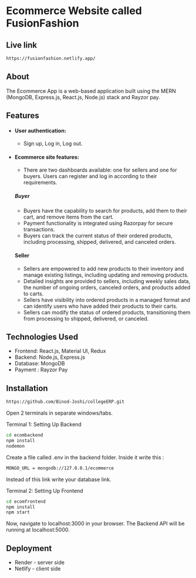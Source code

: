 # Ecommerce Website called FusionFashion

## Live link
```bash
https://fusionfashion.netlify.app/
```
## About

The Ecommerce App is a web-based application built using the MERN (MongoDB, Express.js, React.js, Node.js) stack and Rayzor pay.

## Features

- #### User authentication:
  - Sign up, Log in, Log out.

- #### Ecommerce site features:
  - There are two dashboards available: one for sellers and one for buyers. Users can register and log in according to their requirements.
   ##### Buyer
  - Buyers have the capability to search for products, add them to their cart, and remove items from the cart.
  - Payment functionality is integrated using Razorpay for secure transactions.
  - Buyers can track the current status of their ordered products, including processing, shipped, delivered, and canceled orders.
   #### Seller
  - Sellers are empowered to add new products to their inventory and manage existing listings, including updating and removing products.
  - Detailed insights are provided to sellers, including weekly sales data, the number of ongoing orders, canceled orders, and products added to carts.
  - Sellers have visibility into ordered products in a managed format and can identify users who have added their products to their carts.
  - Sellers can modify the status of ordered products, transitioning them from processing to shipped, delivered, or canceled.

## Technologies Used

- Frontend: React.js, Material UI, Redux
- Backend: Node.js, Express.js
- Database: MongoDB
- Payment : Rayzor Pay

## Installation

```bash
https://github.com/Binod-Joshi/collegeERP.git
```

Open 2 terminals in separate windows/tabs.

Terminal 1: Setting Up Backend

```bash
cd ecombackend
npm install
nodemon
```

Create a file called .env in the backend folder. Inside it write this :

```bash
MONGO_URL = mongodb://127.0.0.1/ecommerce
```
Instead of this link write your database link.

Terminal 2: Setting Up Frontend

```bash
cd ecomfrontend
npm install
npm start
```
Now, navigate to localhost:3000 in your browser. The Backend API will be running at localhost:5000.

## Deployment
- Render - server side
- Netlify - client side
